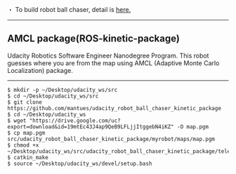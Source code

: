 
・ To build robot ball chaser, detail is [here.](https://github.com/mantues/udacity_robot_ball_chaser)

---
## AMCL package(ROS-kinetic-package)
Udacity Robotics Software Engineer Nanodegree Program. This robot guesses where you are from the map using AMCL (Adaptive Monte Carlo Localization) package.


---


```
$ mkdir -p ~/Desktop/udacity_ws/src
$ cd ~/Desktop/udacity_ws/src
$ git clone https://github.com/mantues/udacity_robot_ball_chaser_kinetic_package
$ cd ~/Desktop/udacity_ws
$ wget "https://drive.google.com/uc?export=download&id=19mtEc43J4ap9QeB9LFLjjItggebN4iKZ" -O map.pgm
$ cp map.pgm src/udacity_robot_ball_chaser_kinetic_package/myrobot/maps/map.pgm
$ chmod +x ~/Desktop/udacity_ws/src/udacity_robot_ball_chaser_kinetic_package/teleop_twist_keyboard/teleop_twist_keyboard.py
$ catkin_make
$ source ~/Desktop/udacity_ws/devel/setup.bash
```
